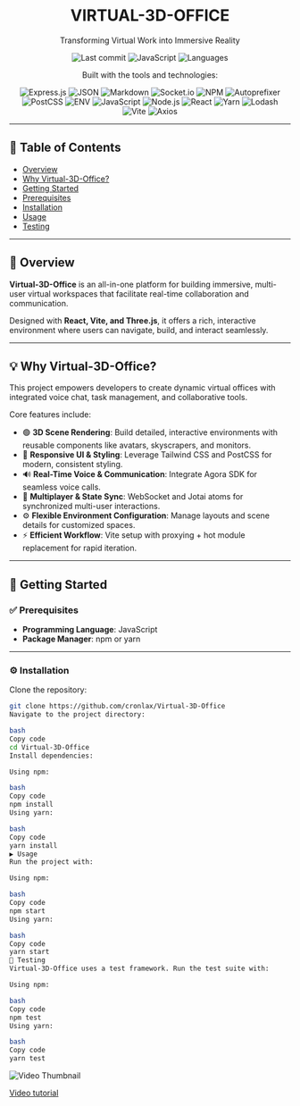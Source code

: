 <h1 align="center">VIRTUAL-3D-OFFICE</h1>

<p align="center">
Transforming Virtual Work into Immersive Reality
</p>

<p align="center">
  <img src="https://img.shields.io/github/last-commit/cronlax/Virtual-3D-Office?style=for-the-badge" alt="Last commit"/>
  <img src="https://img.shields.io/badge/javascript-85.2%25-yellow?style=for-the-badge" alt="JavaScript"/>
  <img src="https://img.shields.io/github/languages/count/cronlax/Virtual-3D-Office?style=for-the-badge" alt="Languages"/>
</p>

<p align="center">
Built with the tools and technologies:
</p>

<p align="center">
  <img src="https://img.shields.io/badge/express.js-%23404d59.svg?style=for-the-badge&logo=express&logoColor=white" alt="Express.js"/>
  <img src="https://img.shields.io/badge/json-%23000000.svg?style=for-the-badge&logo=json&logoColor=white" alt="JSON"/>
  <img src="https://img.shields.io/badge/markdown-%23000000.svg?style=for-the-badge&logo=markdown&logoColor=white" alt="Markdown"/>
  <img src="https://img.shields.io/badge/socket.io-black?style=for-the-badge&logo=socket.io&logoColor=white" alt="Socket.io"/>
  <img src="https://img.shields.io/badge/NPM-%23CB3837.svg?style=for-the-badge&logo=npm&logoColor=white" alt="NPM"/>
  <img src="https://img.shields.io/badge/autoprefixer-DD3735?style=for-the-badge&logo=autoprefixer&logoColor=white" alt="Autoprefixer"/>
  <img src="https://img.shields.io/badge/postcss-%23DD3A0A.svg?style=for-the-badge&logo=postcss&logoColor=white" alt="PostCSS"/>
  <img src="https://img.shields.io/badge/.ENV-EEC900?style=for-the-badge&logo=dotenv&logoColor=white" alt="ENV"/>
  <img src="https://img.shields.io/badge/javascript-%23232330.svg?style=for-the-badge&logo=javascript&logoColor=%23F7DF1E" alt="JavaScript"/>
  <img src="https://img.shields.io/badge/node.js-6DA55F?style=for-the-badge&logo=node.js&logoColor=white" alt="Node.js"/>
  <img src="https://img.shields.io/badge/react-%2320232a.svg?style=for-the-badge&logo=react&logoColor=%2361DAFB" alt="React"/>
  <img src="https://img.shields.io/badge/yarn-%232C8EBB.svg?style=for-the-badge&logo=yarn&logoColor=white" alt="Yarn"/>
  <img src="https://img.shields.io/badge/lodash-%23007acc.svg?style=for-the-badge&logo=lodash&logoColor=white" alt="Lodash"/>
  <img src="https://img.shields.io/badge/vite-%23646CFF.svg?style=for-the-badge&logo=vite&logoColor=white" alt="Vite"/>
  <img src="https://img.shields.io/badge/axios-2B475B?style=for-the-badge&logo=axios&logoColor=white" alt="Axios"/>
</p>

---

## 📑 Table of Contents
- [Overview](#overview)  
- [Why Virtual-3D-Office?](#why-virtual-3d-office)  
- [Getting Started](#getting-started)  
- [Prerequisites](#prerequisites)  
- [Installation](#installation)  
- [Usage](#usage)  
- [Testing](#testing)  

---

## 📖 Overview
**Virtual-3D-Office** is an all-in-one platform for building immersive, multi-user virtual workspaces that facilitate real-time collaboration and communication.  

Designed with **React, Vite, and Three.js**, it offers a rich, interactive environment where users can navigate, build, and interact seamlessly.

---

## 💡 Why Virtual-3D-Office?
This project empowers developers to create dynamic virtual offices with integrated voice chat, task management, and collaborative tools.  

Core features include:
- 🟢 **3D Scene Rendering**: Build detailed, interactive environments with reusable components like avatars, skyscrapers, and monitors.  
- 🎨 **Responsive UI & Styling**: Leverage Tailwind CSS and PostCSS for modern, consistent styling.  
- 🔊 **Real-Time Voice & Communication**: Integrate Agora SDK for seamless voice calls.  
- 🔄 **Multiplayer & State Sync**: WebSocket and Jotai atoms for synchronized multi-user interactions.  
- ⚙️ **Flexible Environment Configuration**: Manage layouts and scene details for customized spaces.  
- ⚡ **Efficient Workflow**: Vite setup with proxying + hot module replacement for rapid iteration.  

---

## 🚀 Getting Started

### ✅ Prerequisites
- **Programming Language**: JavaScript  
- **Package Manager**: npm or yarn  

---

### ⚙️ Installation
Clone the repository:
```bash
git clone https://github.com/cronlax/Virtual-3D-Office
Navigate to the project directory:

bash
Copy code
cd Virtual-3D-Office
Install dependencies:

Using npm:

bash
Copy code
npm install
Using yarn:

bash
Copy code
yarn install
▶️ Usage
Run the project with:

Using npm:

bash
Copy code
npm start
Using yarn:

bash
Copy code
yarn start
🧪 Testing
Virtual-3D-Office uses a test framework. Run the test suite with:

Using npm:

bash
Copy code
npm test
Using yarn:

bash
Copy code
yarn test
```

![Video Thumbnail](https://img.youtube.com/vi/73XOJlLhhZg/maxresdefault.jpg)

[Video tutorial](https://youtu.be/73XOJlLhhZg)
